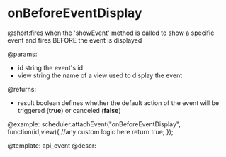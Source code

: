 onBeforeEventDisplay
=============

@short:fires when the 'showEvent' method is called to show a specific event and fires BEFORE the event is displayed
	

@params: 
- id	string	the event's id
- view  string  the name of a view used to display the event

@returns: 
- result     boolean       defines whether the default action of the event will be triggered (<b>true</b>) or canceled (<b>false</b>)


@example:
scheduler.attachEvent("onBeforeEventDisplay", function(id,view){
	//any custom logic here
	return true;
});



@template:	api_event
@descr: 




